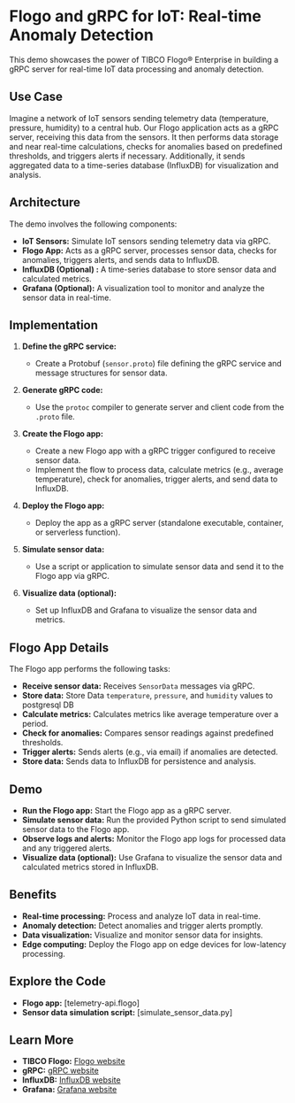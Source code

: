 # Flogo and gRPC for IoT: Real-time Anomaly Detection

This demo showcases the power of TIBCO Flogo® Enterprise in building a gRPC server for real-time IoT data processing and anomaly detection.

## Use Case

Imagine a network of IoT sensors sending telemetry data (temperature, pressure, humidity) to a central hub. Our Flogo application acts as a gRPC server, receiving this data from the sensors. It then performs data storage and near real-time calculations, checks for anomalies based on predefined thresholds, and triggers alerts if necessary. Additionally, it sends aggregated data to a time-series database (InfluxDB) for visualization and analysis.

## Architecture

The demo involves the following components:

* **IoT Sensors:** Simulate IoT sensors sending telemetry data via gRPC.
* **Flogo App:** Acts as a gRPC server, processes sensor data, checks for anomalies, triggers alerts, and sends data to InfluxDB.
* **InfluxDB (Optional) :** A time-series database to store sensor data and calculated metrics.
* **Grafana (Optional):** A visualization tool to monitor and analyze the sensor data in real-time.

## Implementation

1. **Define the gRPC service:**
   - Create a Protobuf (`sensor.proto`) file defining the gRPC service and message structures for sensor data.

2. **Generate gRPC code:**
   - Use the `protoc` compiler to generate server and client code from the `.proto` file.

3. **Create the Flogo app:**
   - Create a new Flogo app with a gRPC trigger configured to receive sensor data.
   - Implement the flow to process data, calculate metrics (e.g., average temperature), check for anomalies, trigger alerts, and send data to InfluxDB.

4. **Deploy the Flogo app:**
   - Deploy the app as a gRPC server (standalone executable, container, or serverless function).

5. **Simulate sensor data:**
   - Use a script or application to simulate sensor data and send it to the Flogo app via gRPC.

6. **Visualize data (optional):**
   - Set up InfluxDB and Grafana to visualize the sensor data and metrics.

## Flogo App Details

The Flogo app performs the following tasks:

* **Receive sensor data:** Receives `SensorData` messages via gRPC.
* **Store  data:** Store Data `temperature`, `pressure`, and `humidity` values to postgresql DB
* **Calculate metrics:** Calculates metrics like average temperature over a period.
* **Check for anomalies:** Compares sensor readings against predefined thresholds.
* **Trigger alerts:** Sends alerts (e.g., via email) if anomalies are detected.
* **Store data:** Sends data to InfluxDB for persistence and analysis.

## Demo

* **Run the Flogo app:** Start the Flogo app as a gRPC server.
* **Simulate sensor data:** Run the provided Python script to send simulated sensor data to the Flogo app.
* **Observe logs and alerts:** Monitor the Flogo app logs for processed data and any triggered alerts.
* **Visualize data (optional):** Use Grafana to visualize the sensor data and calculated metrics stored in InfluxDB.

## Benefits

* **Real-time processing:** Process and analyze IoT data in real-time.
* **Anomaly detection:** Detect anomalies and trigger alerts promptly.
* **Data visualization:** Visualize and monitor sensor data for insights.
* **Edge computing:** Deploy the Flogo app on edge devices for low-latency processing.

## Explore the Code

* **Flogo app:** [telemetry-api.flogo]
* **Sensor data simulation script:** [simulate_sensor_data.py]

## Learn More

* **TIBCO Flogo:** [Flogo website](https://docs.tibco.com/products/tibco-flogo-enterprise)
* **gRPC:** [gRPC website](https://grpc.io/)
* **InfluxDB:** [InfluxDB website](https://www.influxdata.com/)
* **Grafana:** [Grafana website](https://grafana.com/)
